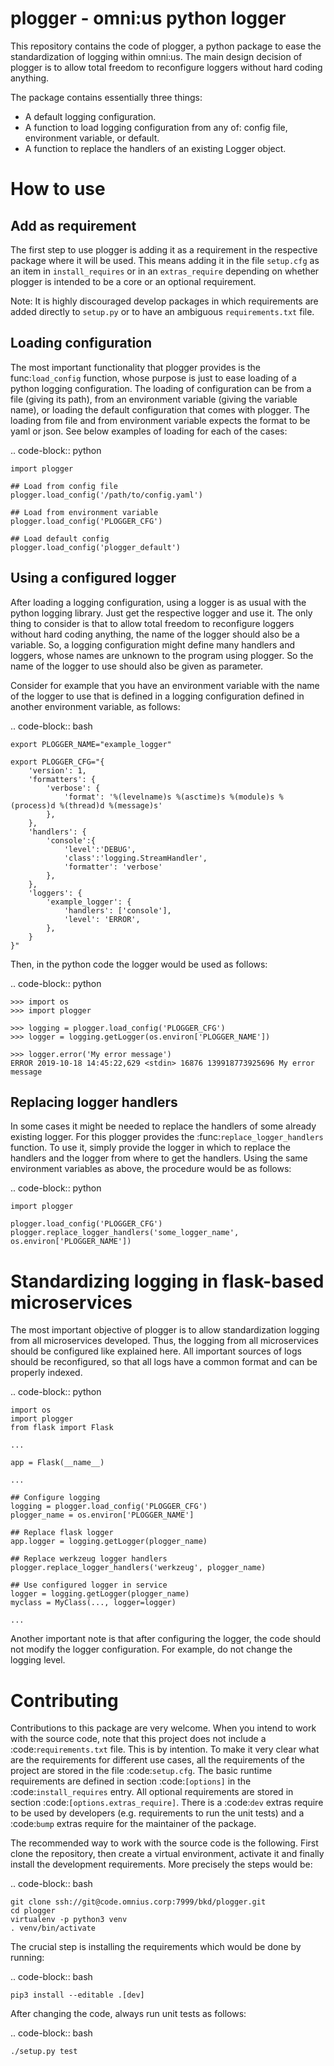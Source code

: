 plogger - omni:us python logger
===============================

This repository contains the code of plogger, a python package to ease the
standardization of logging within omni:us. The main design decision of plogger
is to allow total freedom to reconfigure loggers without hard coding anything.

The package contains essentially three things:

- A default logging configuration.
- A function to load logging configuration from any of: config file, environment variable, or default.
- A function to replace the handlers of an existing Logger object.


How to use
==========


Add as requirement
------------------

The first step to use plogger is adding it as a requirement in the respective
package where it will be used. This means adding it in the file `setup.cfg` as
an item in `install_requires` or in an `extras_require` depending on whether
plogger is intended to be a core or an optional requirement.

Note: It is highly discouraged develop packages in which requirements are added
directly to `setup.py` or to have an ambiguous `requirements.txt` file.


Loading configuration
---------------------

The most important functionality that plogger provides is the func:`load_config`
function, whose purpose is just to ease loading of a python logging
configuration. The loading of configuration can be from a file (giving its
path), from an environment variable (giving the variable name), or loading the
default configuration that comes with plogger. The loading from file and from
environment variable expects the format to be yaml or json. See below examples
of loading for each of the cases:

.. code-block:: python

    import plogger

    ## Load from config file
    plogger.load_config('/path/to/config.yaml')

    ## Load from environment variable
    plogger.load_config('PLOGGER_CFG')

    ## Load default config
    plogger.load_config('plogger_default')


Using a configured logger
-------------------------

After loading a logging configuration, using a logger is as usual with the
python logging library. Just get the respective logger and use it. The only
thing to consider is that to allow total freedom to reconfigure loggers without
hard coding anything, the name of the logger should also be a variable. So,
a logging configuration might define many handlers and loggers, whose names
are unknown to the program using plogger. So the name of the logger to use
should also be given as parameter.

Consider for example that you have an environment variable with the name of the
logger to use that is defined in a logging configuration defined in another
environment variable, as follows:

.. code-block:: bash

    export PLOGGER_NAME="example_logger"

    export PLOGGER_CFG="{
        'version': 1,
        'formatters': {
            'verbose': {
                'format': '%(levelname)s %(asctime)s %(module)s %(process)d %(thread)d %(message)s'
            },
        },
        'handlers': {
            'console':{
                'level':'DEBUG',
                'class':'logging.StreamHandler',
                'formatter': 'verbose'
            },
        },
        'loggers': {
            'example_logger': {
                'handlers': ['console'],
                'level': 'ERROR',
            },
        }
    }"

Then, in the python code the logger would be used as follows:

.. code-block:: python

    >>> import os
    >>> import plogger

    >>> logging = plogger.load_config('PLOGGER_CFG')
    >>> logger = logging.getLogger(os.environ['PLOGGER_NAME'])

    >>> logger.error('My error message')
    ERROR 2019-10-18 14:45:22,629 <stdin> 16876 139918773925696 My error message


Replacing logger handlers
-------------------------

In some cases it might be needed to replace the handlers of some already
existing logger. For this plogger provides the :func:`replace_logger_handlers`
function. To use it, simply provide the logger in which to replace the handlers
and the logger from where to get the handlers. Using the same environment
variables as above, the procedure would be as follows:

.. code-block:: python

    import plogger

    plogger.load_config('PLOGGER_CFG')
    plogger.replace_logger_handlers('some_logger_name', os.environ['PLOGGER_NAME'])


Standardizing logging in flask-based microservices
==================================================

The most important objective of plogger is to allow standardization logging from
all microservices developed. Thus, the logging from all microservices should be
configured like explained here. All important sources of logs should be
reconfigured, so that all logs have a common format and can be properly indexed.

.. code-block:: python

    import os
    import plogger
    from flask import Flask

    ...

    app = Flask(__name__)

    ...

    ## Configure logging
    logging = plogger.load_config('PLOGGER_CFG')
    plogger_name = os.environ['PLOGGER_NAME']

    ## Replace flask logger
    app.logger = logging.getLogger(plogger_name)

    ## Replace werkzeug logger handlers
    plogger.replace_logger_handlers('werkzeug', plogger_name)

    ## Use configured logger in service
    logger = logging.getLogger(plogger_name)
    myclass = MyClass(..., logger=logger)

    ...

Another important note is that after configuring the logger, the code should not
modify the logger configuration. For example, do not change the logging level.



Contributing
============

Contributions to this package are very welcome. When you intend to work with the
source code, note that this project does not include a :code:`requirements.txt`
file. This is by intention. To make it very clear what are the requirements for
different use cases, all the requirements of the project are stored in the file
:code:`setup.cfg`. The basic runtime requirements are defined in section
:code:`[options]` in the :code:`install_requires` entry. All optional
requirements are stored in section :code:`[options.extras_require]`. There is a
:code:`dev` extras require to be used by developers (e.g. requirements to run
the unit tests) and a :code:`bump` extras require for the maintainer of the
package.

The recommended way to work with the source code is the following. First clone
the repository, then create a virtual environment, activate it and finally
install the development requirements. More precisely the steps would be:

.. code-block:: bash

    git clone ssh://git@code.omnius.corp:7999/bkd/plogger.git
    cd plogger
    virtualenv -p python3 venv
    . venv/bin/activate

The crucial step is installing the requirements which would be done by running:

.. code-block:: bash

    pip3 install --editable .[dev]

After changing the code, always run unit tests as follows:

.. code-block:: bash

    ./setup.py test
